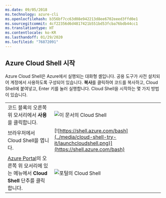 ```yaml
---
ms.date: 09/05/2018
ms.technology: azure-cli
ms.openlocfilehash: b356bf7cc63d08e942213d8ee6702eeed3ffd0e1
ms.sourcegitcommit: 4cf22356d6d4817421b551bd53fcba76bdb44cc1
ms.translationtype: HT
ms.contentlocale: ko-KR
ms.lasthandoff: 01/29/2020
ms.locfileid: "76872091"
---
```

## <a name="launch-azure-cloud-shell"></a>Azure Cloud Shell 시작

Azure Cloud Shell은 Azure에서 실행되는 대화형 셸입니다. 공용 도구가 사전 설치되어 계정에서 사용하도록 구성되어 있습니다. **복사**를 클릭하여 코드를 복사하고, Cloud Shell에 붙여넣고, Enter 키를 눌러 실행합니다.  Cloud Shell을 시작하는 몇 가지 방법이 있습니다.

|   | |
|-----------------------------------------------|---|
| 코드 블록의 오른쪽 위 모서리에서 **사용**을 클릭합니다. | ![이 문서의 Cloud Shell](../media/cloud-shell-try-it/cli-try-it.png) |
| 브라우저에서 Cloud Shell을 엽니다. | [![https://shell.azure.com/bash](../media/cloud-shell-try-it/launchcloudshell.png)](https://shell.azure.com/bash) |
| [Azure Portal](https://portal.azure.com)의 오른쪽 위 모서리에 있는 메뉴에서 **Cloud Shell** 단추를 클릭합니다. | ![포털의 Cloud Shell](../media/cloud-shell-try-it/cloud-shell-menu.png) |
